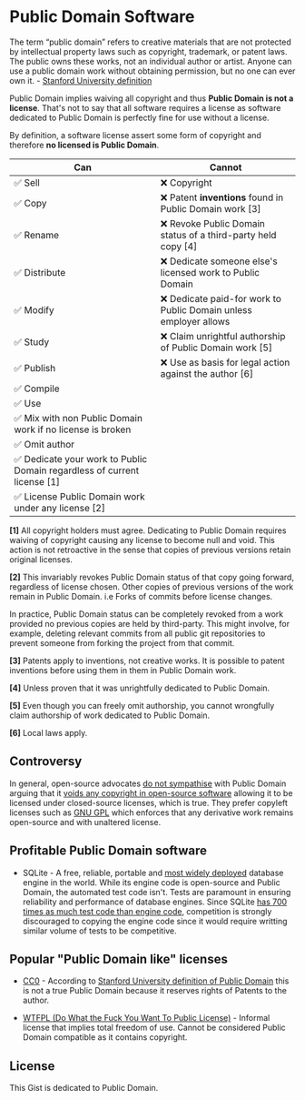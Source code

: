 # Public Domain Software

The term “public domain” refers to creative materials that are not protected by intellectual property laws such as copyright, trademark, or patent laws. The public owns these works, not an individual author or artist. Anyone can use a public domain work without obtaining permission, but no one can ever own it. - [Stanford University definition](https://fairuse.stanford.edu/overview/public-domain/welcome/)

Public Domain implies waiving all copyright and thus **Public Domain is not a license**. That's not to say that all software requires a license as software dedicated to Public Domain is perfectly fine for use without a license.

By definition, a software license assert some form of copyright and therefore **no licensed is Public Domain**.


**Can** | **Cannot**
--- | ---
✅ Sell| ❌ Copyright
✅ Copy| ❌ Patent **inventions** found in Public Domain work [3]
✅ Rename| ❌ Revoke Public Domain status of a third-party held copy [4]
✅ Distribute| ❌ Dedicate someone else's licensed work to Public Domain
✅ Modify| ❌ Dedicate paid-for work to Public Domain unless employer allows
✅ Study| ❌ Claim unrightful authorship of Public Domain work [5]
✅ Publish| ❌ Use as basis for legal action against the author [6]
✅ Compile|
✅ Use|
✅ Mix with non Public Domain work if no license is broken|
✅ Omit author|
✅ Dedicate your work to Public Domain regardless of current license [1]|
✅ License Public Domain work under any license [2]|

**[1]** All copyright holders must agree. Dedicating to Public Domain requires waiving of copyright causing any license to become null and void. This action is not retroactive in the sense that copies of previous versions retain original licenses.

**[2]** This invariably revokes Public Domain status of that copy going forward, regardless of license chosen. Other copies of previous versions of the work remain in Public Domain. i.e Forks of commits before license changes.

In practice, Public Domain status can be completely revoked from a work provided no previous copies are held by third-party. This might involve, for example, deleting relevant commits from all public git repositories to prevent someone from forking the project from that commit.

**[3]** Patents apply to inventions, not creative works. It is possible to patent inventions before using them in them in Public Domain work.

**[4]** Unless proven that it was unrightfully dedicated to Public Domain.

**[5]** Even though you can freely omit authorship, you cannot wrongfully claim authorship of work dedicated to Public Domain.

**[6]** Local laws apply.

## Controversy

In general, open-source advocates [do not sympathise](https://opensource.org/faq#public-domain) with Public Domain arguing that it [voids any copyright in open-source software](https://opensource.org/faq#cc-zero) allowing it to be licensed under closed-source licenses, which is true. They prefer copyleft licenses such as [GNU GPL](https://en.wikipedia.org/wiki/GNU_General_Public_License) which enforces that any derivative work remains open-source and with unaltered license.

## Profitable Public Domain software

* SQLite - A free, reliable, portable and [most widely deployed](https://www.sqlite.org/mostdeployed.html) database engine in the world. While its engine code is open-source and Public Domain, the automated test code isn't. Tests are paramount in ensuring reliability and performance of database engines. Since SQLite [has 700 times as much test code than engine code](https://www.sqlite.org/testing.html), competition is strongly discouraged to copying the engine code since it would require writting similar volume of tests to be competitive.

## Popular "Public Domain like" licenses

* [CC0](https://creativecommons.org/publicdomain/zero/1.0/legalcode) - According to [Stanford University definition of Public Domain](https://fairuse.stanford.edu/overview/public-domain/welcome/) this is not a true Public Domain because it reserves rights of Patents to the author.

* [WTFPL (Do What the Fuck You Want To Public License)](https://en.wikipedia.org/wiki/WTFPL#Version_2) - Informal license that implies total freedom of use. Cannot be considered Public Domain compatible as it contains copyright.

## License

This Gist is dedicated to Public Domain.